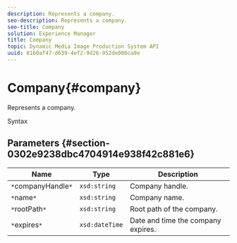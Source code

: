 ```yaml
---
description: Represents a company.
seo-description: Represents a company.
seo-title: Company
solution: Experience Manager
title: Company
topic: Dynamic Media Image Production System API
uuid: 8160af47-d639-4ef2-9d26-952de006ca9e
---
```


# Company{#company}

Represents a company.

 Syntax 

## Parameters {#section-0302e9238dbc4704914e938f42c881e6}

|  Name  | Type  | Description  |
|---|---|---|
|  `*`companyHandle`*`  | `xsd:string`  | Company handle.  |
|  `*`name`*`  | `xsd:string`  | Company name.  |
|  `*`rootPath`*`  | `xsd:string`  | Root path of the company.  |
|  `*`expires`*`  | `xsd:dateTime`  | Date and time the company expires.  |


